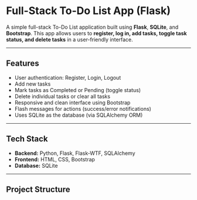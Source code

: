 # Full-Stack To-Do List App (Flask)

A simple full-stack To-Do List application built using **Flask**, **SQLite**, and **Bootstrap**. This app allows users to **register, log in, add tasks, toggle task status, and delete tasks** in a user-friendly interface.

---

## Features

- User authentication: Register, Login, Logout
- Add new tasks
- Mark tasks as Completed or Pending (toggle status)
- Delete individual tasks or clear all tasks
- Responsive and clean interface using Bootstrap
- Flash messages for actions (success/error notifications)
- Uses SQLite as the database (via SQLAlchemy ORM)

---

## Tech Stack

- **Backend:** Python, Flask, Flask-WTF, SQLAlchemy  
- **Frontend:** HTML, CSS, Bootstrap  
- **Database:** SQLite  

---

## Project Structure

